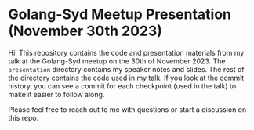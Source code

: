# Golang-Syd Meetup Presentation (November 30th 2023)

Hi! This repository contains the code and presentation materials from my talk at the Golang-Syd meetup on the 30th of November 2023. The `presentation` directory contains my speaker notes and slides. The rest of the directory contains the code used in my talk. If you look at the commit history, you can see a commit for each checkpoint (used in the talk) to make it easier to follow along.

Please feel free to reach out to me with questions or start a discussion on this repo.